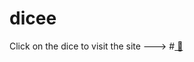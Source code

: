 # dicee

Click on the dice to visit the site ---> #<a href="https://mahiprasad.github.io/dicee/" target = "_blank"> 🎲 </a>
